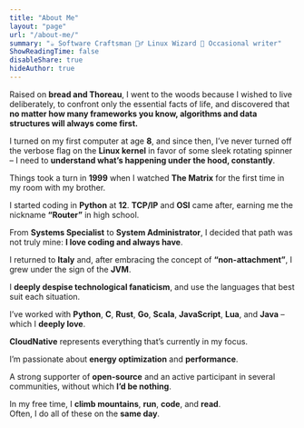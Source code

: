 ```yaml
---
title: "About Me"
layout: "page"
url: "/about-me/"
summary: "☕ Software Craftsman 🧙‍♂️ Linux Wizard 📝 Occasional writer"
ShowReadingTime: false
disableShare: true
hideAuthor: true
---
```



Raised on **bread and Thoreau**, I went to the woods because I wished to live deliberately, to confront only the essential facts of life, and discovered that **no matter how many frameworks you know, algorithms and data structures will always come first.**

I turned on my first computer at age **8**, and since then, I’ve never turned off the verbose flag on the **Linux kernel** in favor of some sleek rotating spinner – I need to **understand what’s happening under the hood, constantly**.

Things took a turn in **1999** when I watched **The Matrix** for the first time in my room with my brother.

I started coding in **Python** at **12**. **TCP/IP** and **OSI** came after, earning me the nickname **“Router”** in high school.

From **Systems Specialist** to **System Administrator**, I decided that path was not truly mine: **I love coding and always have**. 

I returned to **Italy** and, after embracing the concept of **“non-attachment”**, I grew under the sign of the **JVM**.

I **deeply despise technological fanaticism**, and use the languages that best suit each situation.

I’ve worked with **Python**, **C**, **Rust**, **Go**, **Scala**, **JavaScript**, **Lua**, and **Java** – which I **deeply love**.

**CloudNative** represents everything that’s currently in my focus.

I’m passionate about **energy optimization** and **performance**.

A strong supporter of **open-source** and an active participant in several communities, without which **I’d be nothing**.

In my free time, I **climb mountains**, **run**, **code**, and **read**.  
Often, I do all of these on the **same day**.
